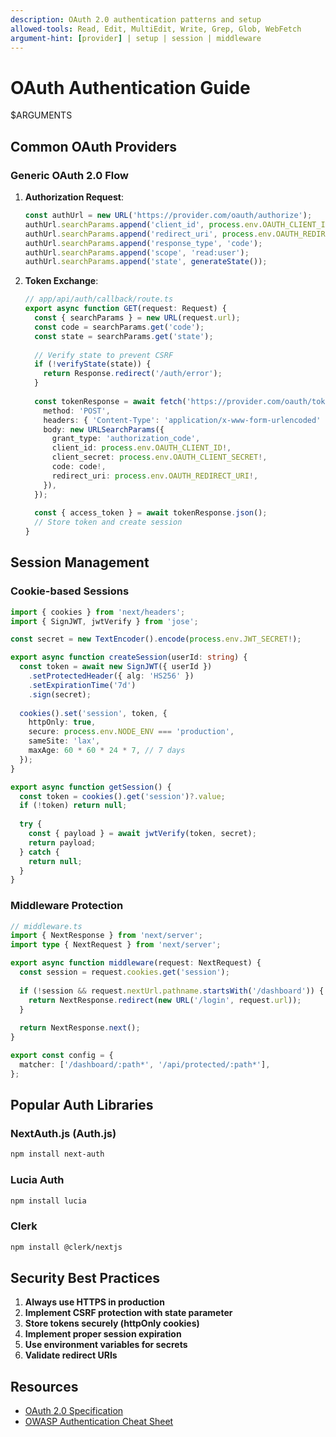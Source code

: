 ```yaml
---
description: OAuth 2.0 authentication patterns and setup
allowed-tools: Read, Edit, MultiEdit, Write, Grep, Glob, WebFetch
argument-hint: [provider] | setup | session | middleware
---
```


# OAuth Authentication Guide

$ARGUMENTS

## Common OAuth Providers

### Generic OAuth 2.0 Flow

1. **Authorization Request**:
   ```typescript
   const authUrl = new URL('https://provider.com/oauth/authorize');
   authUrl.searchParams.append('client_id', process.env.OAUTH_CLIENT_ID!);
   authUrl.searchParams.append('redirect_uri', process.env.OAUTH_REDIRECT_URI!);
   authUrl.searchParams.append('response_type', 'code');
   authUrl.searchParams.append('scope', 'read:user');
   authUrl.searchParams.append('state', generateState());
   ```

2. **Token Exchange**:
   ```typescript
   // app/api/auth/callback/route.ts
   export async function GET(request: Request) {
     const { searchParams } = new URL(request.url);
     const code = searchParams.get('code');
     const state = searchParams.get('state');
     
     // Verify state to prevent CSRF
     if (!verifyState(state)) {
       return Response.redirect('/auth/error');
     }
     
     const tokenResponse = await fetch('https://provider.com/oauth/token', {
       method: 'POST',
       headers: { 'Content-Type': 'application/x-www-form-urlencoded' },
       body: new URLSearchParams({
         grant_type: 'authorization_code',
         client_id: process.env.OAUTH_CLIENT_ID!,
         client_secret: process.env.OAUTH_CLIENT_SECRET!,
         code: code!,
         redirect_uri: process.env.OAUTH_REDIRECT_URI!,
       }),
     });
     
     const { access_token } = await tokenResponse.json();
     // Store token and create session
   }
   ```

## Session Management

### Cookie-based Sessions
```typescript
import { cookies } from 'next/headers';
import { SignJWT, jwtVerify } from 'jose';

const secret = new TextEncoder().encode(process.env.JWT_SECRET!);

export async function createSession(userId: string) {
  const token = await new SignJWT({ userId })
    .setProtectedHeader({ alg: 'HS256' })
    .setExpirationTime('7d')
    .sign(secret);
    
  cookies().set('session', token, {
    httpOnly: true,
    secure: process.env.NODE_ENV === 'production',
    sameSite: 'lax',
    maxAge: 60 * 60 * 24 * 7, // 7 days
  });
}

export async function getSession() {
  const token = cookies().get('session')?.value;
  if (!token) return null;
  
  try {
    const { payload } = await jwtVerify(token, secret);
    return payload;
  } catch {
    return null;
  }
}
```

### Middleware Protection
```typescript
// middleware.ts
import { NextResponse } from 'next/server';
import type { NextRequest } from 'next/server';

export async function middleware(request: NextRequest) {
  const session = request.cookies.get('session');
  
  if (!session && request.nextUrl.pathname.startsWith('/dashboard')) {
    return NextResponse.redirect(new URL('/login', request.url));
  }
  
  return NextResponse.next();
}

export const config = {
  matcher: ['/dashboard/:path*', '/api/protected/:path*'],
};
```

## Popular Auth Libraries

### NextAuth.js (Auth.js)
```bash
npm install next-auth
```

### Lucia Auth
```bash
npm install lucia
```

### Clerk
```bash
npm install @clerk/nextjs
```

## Security Best Practices

1. **Always use HTTPS in production**
2. **Implement CSRF protection with state parameter**
3. **Store tokens securely (httpOnly cookies)**
4. **Implement proper session expiration**
5. **Use environment variables for secrets**
6. **Validate redirect URIs**

## Resources

- [OAuth 2.0 Specification](https://oauth.net/2/)
- [OWASP Authentication Cheat Sheet](https://cheatsheetseries.owasp.org/cheatsheets/Authentication_Cheat_Sheet.html)